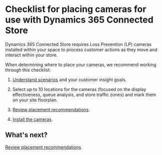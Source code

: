 

# Checklist for placing cameras for use with Dynamics 365 Connected Store

Dynamics 365 Connected Store requires Loss Prevention (LP) cameras installed within your space to process customer actions as they 
move and interact within your store.

When determining where to place your cameras, we recommend working through this checklist:

1.	[Understand scenarios](camera-placement-general.md) and your customer insight goals.

2.	Select up to 10 locations for the cameras (focused on the display effectiveness, queue analysis, and store traffic zones) and mark them on your site floorplan.

3.	[Review placement recommendations](camera-placement-recommendations.md).

4.	[Install the cameras](install-cameras.md).

## What's next?

[Review placement recommendations](camera-placement-general.md)
